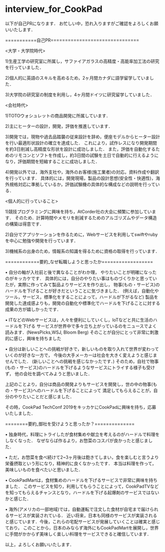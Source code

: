 # interview_for_CookPad

以下が自己PRになります．
お忙しい中，恐れ入りますがご確認をよろしくお願いいたします．

===========自己PR===============================

<大学・大学院時代>

1)生産工学の研究室に所属し，サファイアガラスの高精度・高能率加工法の研究を行っていました．

2)個人的に英語のスキルを高めるため，2ヶ月間カナダに語学留学していました．

3)大学院の研究室の制度を利用し，4ヶ月間ドイツに研究留学していました．

<会社時代>

1)TOTOウォシュレットの商品開発に所属しています．

2)主にヒーターの設計，開発，評価を推進しています．

3)開発では，現物や過去品踏襲の従来設計を辞め，便座モデルからヒーター設計を行い最適形状設計の確立を達成した．
これにより，試作レスになり開発期間を約3日削減し高精度な形状を設計に成功しました．
また，評価を自動化するためのリモコンとソフトを作成し，約3日間の試験を土日で自動的に行えるようになり，評価期間を短縮することに成功しました．

4)開発以外では，海外支社や，海外のお客様(施工業者)の対応，資料作成や翻訳を行っています．
具体的には，開発現場，製品の設計思想(安全性・快適性)，海外規格対応に準拠しているか，評価試験機の具体的な構成などの説明を行っている．

<個人的に行っていること>

1)競技プログラミングに興味を持ち，AtCorder社の大会に頻繁に参加しています．
そのため．計算時間やメモリを削減するためのアルゴリズムやデータ構造の構築は得意です．

2)自分でアプリケーションを作るために，Webサービスを利用してswiftやrubyを中心に勉強や開発を行っています．

3)機械系の出身のため，情報系の知識を得るために資格の取得を行っています．

============要約_なぜ転職しようと思ったか==================

•	自分の軸が入社前と後で異なることがわか理， やりたいことが明確になったのがキッカケです．
具体的には，自分のやりたい事はものづくりかと思っていたが，実際に作ってみて製品よりサービスを作り出し，
物事(もの・サービス)のハードルを下げることが好きだということに気づきました．
(例えば，自動化やツール，サービス，標準化をすることによって，ハードルが下がるなど)
製品を開発した達成感よりも，開発の自動化や標準化でハードルを下げることに対する成果の方が嬉しかったです．

•	ITなどのWebサービスは，人々を便利にしていくし，IoTなどと共に生活のハードルを下げる
サービスが世界中で多々立ち上がっているのをニュースでよく読みます．(NewsPicks,WSJ, Bloom Berg)
そのことが自分にとって非常に刺激的に感じ，興味を持ちました

•	自分は新しいことへの挑戦が好きで，新しいものを取り入れて世界が変わっていくのが好きな一方で，
今後の大手メーカーは社会を大きく変えようと感じませんでした． (新しいことへの挑戦を感じなかったです．)
そのため，自社で物事(もの・サービス)のハードルを下げるようなサービスにトライする様子も受けず，
他の会社を調べてみようと思いました．

上記のことより，自分は商品の開発よりもサービスを開発し，世の中の物事(もの・サービス)へのハードルを下げることによって
満足してもらえることが，自分のやりたいことだと感じました．

その時，CookPad TechConf 2019をキッカケにCookPadに興味を持ち，応募いたしました．

========要約_御社を受けようと思ったか？==============

•	独身時代，料理にトライしたが食材集めや献立を考えるのがハードルで料理をしなくなった． なぜならば作るより，お惣菜のコスパが良かったと感じました．

•	ただ，お惣菜を食べ続けて2~3ヶ月後は飽きてしまい，食を楽しむと言うより栄養摂取という形になり，精神的に良くなかったです．
本当は料理を作って，美味しいものを食べたいと思いました．

•	CookPadMartは，食材集めのハードルを下げるサービスで非常に興味を持ちました．
このサービスを知り，利用してもらうことによって，CookPadTVなどを知ってもらえるチャンスとなり，ハードルを下げる起爆剤のサービスではないかと感じた．

•	海外(アメリカの一部地域)では，自動運転で注文した食材が自宅まで届けられるサービスが実装されている．
近い将来，日本も同様のサービスが実装されると感じています．今後，これらの宅配サービスが発展していくことは確実と感じており，
このことから，日本のみならず海外にもCookPadMartを展開し，世界に手間がかからず美味しく楽しい料理をサービスできると確信しています．


以上，よろしくお願いいたします．
